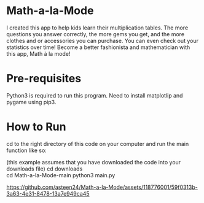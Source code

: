 # Math-a-la-Mode
I created this app to help kids learn their multiplication tables. The more questions you answer correctly, the more gems you get, and the more clothes and or accessories you can purchase. You can even check out your statistics over time! Become a better fashionista and mathematician with this app, Math à la mode!

# Pre-requisites

Python3 is required to run this program.
Need to install matplotlip and pygame using pip3.

# How to Run

cd to the right directory of this code on your computer and run the main function like so:

(this example assumes that you have downloaded the code into your downloads file)
cd downloads          
cd Math-a-la-Mode-main
python3 main.py     




https://github.com/asteen24/Math-a-la-Mode/assets/118776001/59f0313b-3a63-4e31-8478-13a7e949ca45


